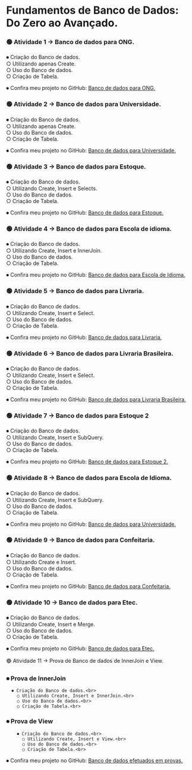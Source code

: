 # Fundamentos de Banco de Dados: Do Zero ao Avançado.

### 🟢 Atividade 1 → Banco de dados para ONG.

⏺︎ Criação do Banco de dados.<br>
  ○ Utilizando apenas Create.<br>
  ○ Uso do Banco de dados.<br>
  ○ Criação de Tabela.<br>

⏺︎ Confira meu projeto no GitHub: [Banco de dados para ONG.](https://github.com/VictorVolpi/BD2/blob/main/Atividade%20-%201/Atividade%201.sql)<br>

### 🟢 Atividade 2 → Banco de dados para Universidade.

⏺︎ Criação do Banco de dados.<br>
  ○ Utilizando apenas Create.<br>
  ○ Uso do Banco de dados.<br>
  ○ Criação de Tabela.<br>

⏺︎ Confira meu projeto no GitHub: [Banco de dados para Universidade.](https://github.com/VictorVolpi/BD2/blob/main/Atividade%20-%202/Atividade%20-%202.sql)<br>

### 🟢 Atividade 3 → Banco de dados para Estoque.

⏺︎ Criação do Banco de dados.<br>
  ○ Utilizando Create, Insert e Selects.<br>
  ○ Uso do Banco de dados.<br>
  ○ Criação de Tabela.<br>

⏺︎ Confira meu projeto no GitHub: [Banco de dados para Estoque.](https://github.com/VictorVolpi/BD2/tree/main/Atividade%20-%203)<br>

### 🟢 Atividade 4 → Banco de dados para Escola de idioma.

⏺︎ Criação do Banco de dados.<br>
  ○ Utilizando Create, Insert e InnerJoin.<br>
  ○ Uso do Banco de dados.<br>
  ○ Criação de Tabela.<br>

⏺︎ Confira meu projeto no GitHub: [Banco de dados para Escola de Idioma.](https://github.com/VictorVolpi/BD2/tree/main/Atividade%20-%204)<br>

### 🟢 Atividade 5 → Banco de dados para Livraria.

⏺︎ Criação do Banco de dados.<br>
  ○ Utilizando Create, Insert e Select.<br>
  ○ Uso do Banco de dados.<br>
  ○ Criação de Tabela.<br>

⏺︎ Confira meu projeto no GitHub: [Banco de dados para Livraria.](https://github.com/VictorVolpi/BD2/tree/main/Atividade%20-%205)<br>

### 🟢 Atividade 6 → Banco de dados para Livraria Brasileira.

⏺︎ Criação do Banco de dados.<br>
   ○ Utilizando Create, Insert e Select.<br>
  ○ Uso do Banco de dados.<br>
  ○ Criação de Tabela.<br>

⏺︎ Confira meu projeto no GitHub: [Banco de dados para Livraria Brasileira.](https://github.com/VictorVolpi/BD2/tree/main/Atividade%20-%206)<br>

### 🟢 Atividade 7 → Banco de dados para Estoque 2 

⏺︎ Criação do Banco de dados.<br>
  ○ Utilizando Create, Insert e SubQuery.<br>
  ○ Uso do Banco de dados.<br>
  ○ Criação de Tabela.<br>

⏺︎ Confira meu projeto no GitHub: [Banco de dados para Estoque 2.](https://github.com/VictorVolpi/BD2/tree/main/Atividade%20-%207)<br>

### 🟢 Atividade 8 → Banco de dados para Escola de Idioma.

⏺︎ Criação do Banco de dados.<br>
  ○ Utilizando Create, Insert e SubQuery.<br>
  ○ Uso do Banco de dados.<br>
  ○ Criação de Tabela.<br>

⏺︎ Confira meu projeto no GitHub: [Banco de dados para Universidade.](https://github.com/VictorVolpi/BD2/tree/main/Atividade%20-%208)<br>


### 🟢 Atividade 9 → Banco de dados para Confeitaria.

⏺︎ Criação do Banco de dados.<br>
  ○ Utilizando Create e Insert.<br>
  ○ Uso do Banco de dados.<br>
  ○ Criação de Tabela.<br>

⏺︎ Confira meu projeto no GitHub: [Banco de dados para Confeitaria.](https://github.com/VictorVolpi/BD2/tree/main/Atividade%20-%209)<br>

### 🟢 Atividade 10 → Banco de dados para Etec.

⏺︎ Criação do Banco de dados.<br>
  ○ Utilizando Create, Insert e Merge.<br>
  ○ Uso do Banco de dados.<br>
  ○ Criação de Tabela.<br>

⏺︎ Confira meu projeto no GitHub: [Banco de dados para Etec.](https://github.com/VictorVolpi/BD2/tree/main/Atividade%20-%2010)<br>

🟢 Atividade 11 → Prova de Banco de dados de InnerJoin e View.
###  ⏺︎ Prova de InnerJoin
      ⏺︎ Criação do Banco de dados.<br>
        ○ Utilizando Create, Insert e InnerJoin.<br>
        ○ Uso do Banco de dados.<br>
        ○ Criação de Tabela.<br>
        
  ###  ⏺︎ Prova de View
        ⏺︎ Criação do Banco de dados.<br>
          ○ Utilizando Create, Insert e View.<br>
          ○ Uso do Banco de dados.<br>
          ○ Criação de Tabela.<br>

⏺︎ Confira meu projeto no GitHub: [Banco de dados efetuados em provas.](https://github.com/VictorVolpi/BD2/tree/main/PROVA)<br>



